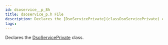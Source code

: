 ```yaml
---
id: dsoservice__p_8h
title: dsoservice_p.h File
description: Declares the [DsoServicePrivate](classDsoServicePrivate) class.
tags:
---
```

Declares the [DsoServicePrivate](classDsoServicePrivate) class.




